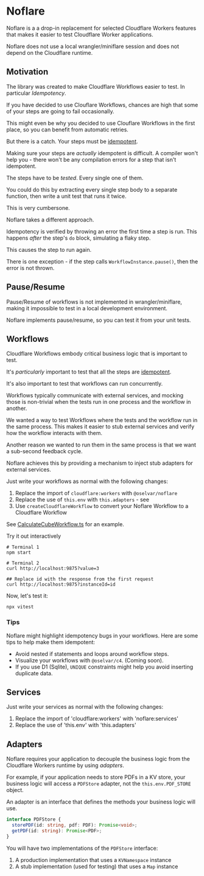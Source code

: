 # Noflare

Noflare is a a drop-in replacement for selected Cloudflare Workers features
that makes it easier to test Cloudflare Worker applications.

Noflare does not use a local wrangler/miniflare session and does not depend on the Cloudflare runtime.

## Motivation

The library was created to make Cloudflare Workflows easier to test.
In particular _Idempotency_.

If you have decided to use Clouflare Workflows, chances are high that
some of your steps are going to fail occasionally.

This might even be why you decided to use Clouflare Workflows in the first place,
so you can benefit from automatic retries.

But there is a catch. Your steps must be [idempotent](https://developers.cloudflare.com/workflows/build/rules-of-workflows/#ensure-apibinding-calls-are-idempotent).

Making sure your steps are _actually_ idempotent is difficult.
A compiler won't help you - there won't be any compilation errors
for a step that isn't idempotent.

The steps have to be _tested_. Every single one of them.

You could do this by extracting every single step body to a separate function,
then write a unit test that runs it twice.

This is very cumbersone.

Noflare takes a different approach.

Idempotency is verified by throwing an error the first time a step is run.
This happens _after_ the step's `do` block, simulating a flaky step.

This causes the step to run again.

There is one exception - if the step calls `WorkflowInstance.pause()`,
then the error is not thrown.

## Pause/Resume

Pause/Resume of workflows is not implemented in wrangler/miniflare,
making it impossible to test in a local development environment.

Noflare implements pause/resume, so you can test it from your unit tests.

## Workflows

Cloudflare Workflows embody critical business logic that is important to test.

It's _particularly_ important to test that all the steps are [idempotent](https://developers.cloudflare.com/workflows/build/rules-of-workflows/#ensure-apibinding-calls-are-idempotent).

It's also important to test that workflows can run concurrently.

Workflows typically communicate with external services, and mocking those is non-trivial
when the tests run in one process and the workflow in another.

We wanted a way to test Workflows where the tests and the workflow run in the same process.
This makes it easier to stub external services and verify how the workflow interacts with them.

Another reason we wanted to run them in the same process is that we want a sub-second
feedback cycle.

Noflare achieves this by providing a mechanism to inject stub adapters for external services.

Just write your workflows as normal with the following changes:

1. Replace the import of `cloudflare:workers` with `@oselvar/noflare`
2. Replace the use of `this.env` with `this.adapters` - see
3. Use `createCloudflareWorkflow` to convert your Noflare Workflow to a Cloudflare Workflow

See [CalculateCubeWorkflow.ts](./src/examples/CalculateCubeWorkflow.ts) for an example.

Try it out interactively

    # Terminal 1
    npm start

    # Terminal 2
    curl http://localhost:9875?value=3

    ## Replace id with the response from the first request
    curl http://localhost:9875?instanceId=id

Now, let's test it:

    npx vitest

### Tips

Noflare might highlight idempotency bugs in your workflows.
Here are some tips to help make them idempotent:

- Avoid nested if statements and loops around workflow steps.
- Visualize your workflows with `@oselvar/c4`. (Coming soon).
- If you use D1 (Sqlite), `UNIQUE` constraints might help you avoid inserting duplicate data.

## Services

Just write your services as normal with the following changes:

1. Replace the import of 'cloudflare:workers' with 'noflare:services'
2. Replace the use of 'this.env' with 'this.adapters'

## Adapters

Noflare requires your application to decouple the business logic from the Cloudflare Workers runtime
by using _adapters_.

For example, if your application needs to store PDFs in a KV store, your business logic will access
a `PDFStore` adapter, not the `this.env.PDF_STORE` object.

An adapter is an interface that defines the methods your business logic will use.

```typescript
interface PDFStore {
  storePDF(id: string, pdf: PDF): Promise<void>;
  getPDF(id: string): Promise<PDF>;
}
```

You will have two implementations of the `PDFStore` interface:

1. A production implementation that uses a `KVNamespace` instance
2. A stub implementation (used for testing) that uses a `Map` instance
